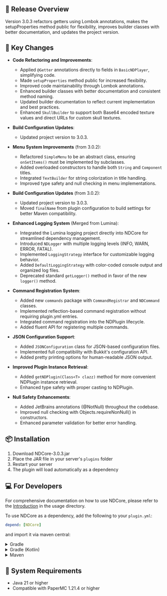 ## 🎯 Release Overview

Version 3.0.3 refactors getters using Lombok annotations, makes the setupProperties method public for flexibility,
improves builder classes with better documentation, and updates the project version.

## 🚀 Key Changes

- **Code Refactoring and Improvements**:
  - Applied `@Getter` annotations directly to fields in `BasicNDPlayer`, simplifying code.
  - Made `setupProperties` method public for increased flexibility.
  - Improved code maintainability through Lombok annotations.
  - Enhanced builder classes with better documentation and consistent method naming.
  - Updated builder documentation to reflect current implementation and best practices.
  - Enhanced `SkullBuilder` to support both Base64 encoded texture values and direct URLs for custom skull textures.

- **Build Configuration Updates**:
  - Updated project version to 3.0.3.

- **Menu System Improvements** (from 3.0.2):
  - Refactored `SimpleMenu` to be an abstract class, ensuring `onSetItems()` must be implemented by subclasses.
  - Added overloaded constructors to handle both `String` and `Component` titles.
  - Integrated `TextBuilder` for string colorization in title handling.
  - Improved type safety and null checking in menu implementations.

- **Build Configuration Updates** (from 3.0.2):
  - Updated project version to 3.0.3.
  - Moved `finalName` from plugin configuration to build settings for better Maven compatibility.

- **Enhanced Logging System** (Merged from Lumina):
  - Integrated the Lumina logging project directly into NDCore for streamlined dependency management.
  - Introduced `NDLogger` with multiple logging levels (INFO, WARN, ERROR, FATAL).
  - Implemented `LoggingStrategy` interface for customizable logging behavior.
  - Added `DefaultLoggingStrategy` with color-coded console output and organized log files.
  - Deprecated standard `getLogger()` method in favor of the new `logger()` method.

- **Command Registration System**:
    - Added new `commands` package with `CommandRegistrar` and `NDCommand` classes.
    - Implemented reflection-based command registration without requiring plugin.yml entries.
    - Integrated command registration into the NDPlugin lifecycle.
    - Added fluent API for registering multiple commands.

- **JSON Configuration Support**:
    - Added `JSONConfiguration` class for JSON-based configuration files.
    - Implemented full compatibility with Bukkit's configuration API.
    - Added pretty printing options for human-readable JSON output.

- **Improved Plugin Instance Retrieval**:
  - Added `getNDPlugin(Class<T> clazz)` method for more convenient NDPlugin instance retrieval.
  - Enhanced type safety with proper casting to NDPlugin.

- **Null Safety Enhancements**:
  - Added JetBrains annotations (@NotNull) throughout the codebase.
  - Improved null checking with Objects.requireNonNull() in constructors.
  - Enhanced parameter validation for better error handling.

## 📦 Installation

1. Download NDCore-3.0.3.jar
2. Place the JAR file in your server's `plugins` folder
3. Restart your server
4. The plugin will load automatically as a dependency

## 💻 For Developers

For comprehensive documentation on how to use NDCore, please refer to the [Introduction](usage/Introduction.md) in the
usage directory.

To use NDCore as a dependency, add the following to your `plugin.yml`:

```yaml
depend: [NDCore]
```

and import it via maven central:

<details>
<summary>Gradle</summary>

```gradle
implementation 'dev.nelmin.minecraft:core-paper:3.0.3'
```

</details>

<details>
<summary>Gradle (Kotlin)</summary>

```kts
implementation("dev.nelmin.minecraft:core-paper:3.0.3")
```

</details>

<details>
<summary>Maven</summary>

```xml
<dependency>
    <groupId>dev.nelmin.minecraft</groupId>
    <artifactId>core-paper</artifactId>
  <version>3.0.3</version>
</dependency>
```

</details>

## 📌 System Requirements

- Java 21 or higher
- Compatible with PaperMC 1.21.4 or higher

